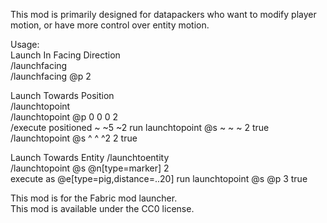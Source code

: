This mod is primarily designed for datapackers who want to modify player motion, or have more control over entity motion.

Usage:  
Launch In Facing  Direction  
  /launchfacing <target> <strength> <overwrite>  
  /launchfacing @p 2  

Launch Towards Position  
  /launchtopoint <target> <destination> <strength> <overwrite>  
  /launchtopoint @p 0 0 0 2  
  /execute positioned ~ ~5 ~2 run launchtopoint @s ~ ~ ~ 2 true  
  /launchtopoint @s ^ ^ ^2 2 true  

Launch Towards Entity
  /launchtoentity <target> <destination> <strength> <overwrite>  
  /launchtopoint @s @n[type=marker] 2  
  execute as @e[type=pig,distance=..20] run launchtopoint @s @p 3 true  

This mod is for the Fabric mod launcher.  
This mod is available under the CC0 license.
